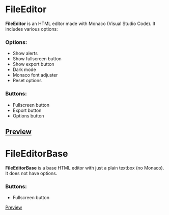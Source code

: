 # FileEditor

**FileEditor** is an HTML editor made with Monaco (Visual Studio Code). It includes various options:

### Options:
- Show alerts
- Show fullscreen button
- Show export button
- Dark mode
- Monaco font adjuster
- Reset options

### Buttons:
- Fullscreen button
- Export button
- Options button

[Preview]()
---

# FileEditorBase

**FileEditorBase** is a base HTML editor with just a plain textbox (no Monaco). It does not have options.

### Buttons:
- Fullscreen button

[Preview]()
